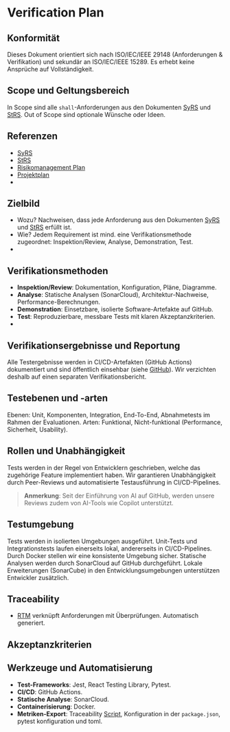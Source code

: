# Verification Plan
## Konformität
Dieses Dokument orientiert sich nach ISO/IEC/IEEE 29148 (Anforderungen & Verifikation) und sekundär an ISO/IEC/IEEE 15289. Es erhebt keine Ansprüche auf Vollständigkeit.

## Scope und Geltungsbereich
In Scope sind alle `shall`-Anforderungen aus den Dokumenten [SyRS](../syrs/SyRS.md) und [StRS](../strs/StRS.md). Out of Scope sind optionale Wünsche oder Ideen.

## Referenzen
- [SyRS](../syrs/SyRS.md)
- [StRS](../strs/StRS.md)
- [Risikomanagement Plan](../governance/Risk-Management-Plan.md)
- [Projektplan](../governance/Project-Plan.md)
- 
## Zielbild
- Wozu? Nachweisen, dass jede Anforderung aus den Dokumenten [SyRS](../syrs/SyRS.md) und [StRS](../strs/StRS.md) erfüllt ist.
- Wie? Jedem Requirement ist mind. eine Verifikationsmethode zugeordnet: Inspektion/Review, Analyse, Demonstration, Test.
- 
## Verifikationsmethoden
- **Inspektion/Review**: Dokumentation, Konfiguration, Pläne, Diagramme.
- **Analyse**: Statische Analysen (SonarCloud), Architektur-Nachweise, Performance-Berechnungen.
- **Demonstration**: Einsetzbare, isolierte Software-Artefakte auf GitHub.
- **Test**: Reproduzierbare, messbare Tests mit klaren Akzeptanzkriterien.
- 
## Verifikationsergebnisse und Reportung
Alle Testergebnisse werden in CI/CD-Artefakten (GitHub Actions) dokumentiert und sind öffentlich einsehbar (siehe [GitHub](https://github.com/HASKI-RAK)). Wir verzichten deshalb auf einen separaten Verifikationsbericht.

## Testebenen und -arten
Ebenen: Unit, Komponenten, Integration, End-To-End, Abnahmetests im Rahmen der Evaluationen.
Arten: Funktional, Nicht-funktional (Performance, Sicherheit, Usability).

## Rollen und Unabhängigkeit
Tests werden in der Regel von Entwicklern geschrieben, welche das zugehörige Feature implementiert haben. Wir garantieren Unabhängigkeit durch Peer-Reviews und automatisierte Testausführung in CI/CD-Pipelines.
> **Anmerkung**: Seit der Einführung von AI auf GitHub, werden unsere Reviews zudem von AI-Tools wie Copilot unterstützt.

## Testumgebung
Tests werden in isolierten Umgebungen ausgeführt. Unit-Tests und Integrationstests laufen einerseits lokal, andererseits in CI/CD-Pipelines. Durch Docker stellen wir eine konsistente Umgebung sicher. Statische Analysen werden durch SonarCloud auf GitHub durchgeführt. Lokale Erweiterungen (SonarCube) in den Entwicklungsumgebungen unterstützen Entwickler zusätzlich.

## Traceability
- [RTM](../rtm/RTM.csv) verknüpft Anforderungen mit Überprüfungen. Automatisch generiert.

## Akzeptanzkriterien
<!-- //TODO: Quoten für Testabdeckung, Anzahl bestandener Tests, etc. -->

## Werkzeuge und Automatisierung
- **Test-Frameworks**: Jest, React Testing Library, Pytest.
- **CI/CD**: GitHub Actions.
- **Statische Analyse**: SonarCloud.
- **Containerisierung**: Docker.
- **Metriken-Export**: Traceability [Script](../traceability/build.py), Konfiguration in der `package.json`, pytest konfiguration und toml.